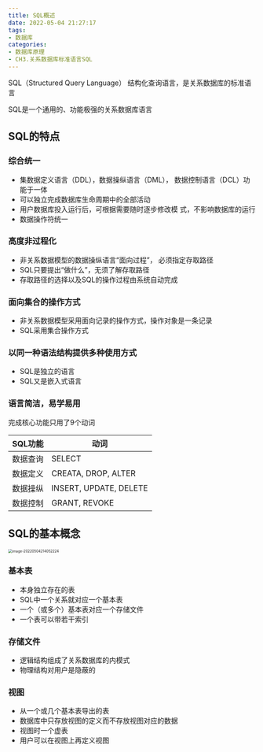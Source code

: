 ```yaml
---
title: SQL概述
date: 2022-05-04 21:27:17
tags:
- 数据库
categories:
- 数据库原理
- CH3.关系数据库标准语言SQL
---
```

SQL（Structured Query Language） 结构化查询语言，是关系数据库的标准语言 

SQL是一个通用的、功能极强的关系数据库语言
<!--more-->

## SQL的特点

### 综合统一

- 集数据定义语言（DDL），数据操纵语言（DML）， 数据控制语言（DCL）功能于一体
- 可以独立完成数据库生命周期中的全部活动
- 用户数据库投入运行后，可根据需要随时逐步修改模 式，不影响数据库的运行
- 数据操作符统一

### 高度非过程化

- 非关系数据模型的数据操纵语言“面向过程”， 必须指定存取路径
- SQL只要提出“做什么”，无须了解存取路径
- 存取路径的选择以及SQL的操作过程由系统自动完成

### 面向集合的操作方式

- 非关系数据模型采用面向记录的操作方式，操作对象是一条记录
- SQL采用集合操作方式

### 以同一种语法结构提供多种使用方式

- SQL是独立的语言
- SQL又是嵌入式语言

### 语言简洁，易学易用

完成核心功能只用了9个动词

| SQL功能  | 动词                   |
| -------- | ---------------------- |
| 数据查询 | SELECT                 |
| 数据定义 | CREATA, DROP, ALTER    |
| 数据操纵 | INSERT, UPDATE, DELETE |
| 数据控制 | GRANT, REVOKE          |



## SQL的基本概念

<img src="image-20220504214052224.png" alt="image-20220504214052224" style="zoom:50%;" />

### 基本表

- 本身独立存在的表
- SQL中一个关系就对应一个基本表
- 一个（或多个）基本表对应一个存储文件 
- 一个表可以带若干索引

### 存储文件

- 逻辑结构组成了关系数据库的内模式
- 物理结构对用户是隐蔽的

### 视图

- 从一个或几个基本表导出的表
- 数据库中只存放视图的定义而不存放视图对应的数据
- 视图时一个虚表
- 用户可以在视图上再定义视图